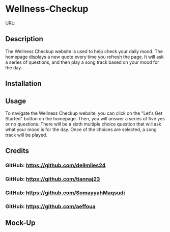 # Wellness-Checkup
URL:

## Description
The Wellness Checkup website is used to help check your daily mood. The homepage displays a new quote every time you refresh the page. It will ask a series of questions, and then play a song track based on your mood for the day.


## Installation

## Usage
To navigate the Wellness Checkup website, you can click on the "Let's Get Started" button on the homepage. Then, you will answer a series of five yes or no questions. There will be a sixth multiple choice question that will ask what your mood is for the day. Once of the choices are selected, a song track will be played.


## Credits
### GitHub: https://github.com/dellmiles24
### GitHub: https://github.com/tiannaj23
### GitHub: https://github.com/SomayyahMaqsudi
### GitHub: https://github.com/aeffoua
## Mock-Up